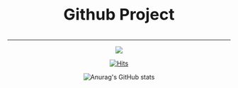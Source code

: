 <div align=center>
  <h3 align=center style="font-size: 36px">Github Project</h3>
  <hr/>
  <a href="https://github.com/TTWord/DanuhWeb">
    <img src="https://img.shields.io/badge/DanuhWeb-181717?style=for-the-badge&logo=github&logoColor=white">
  </a>
<br>

[![Hits](https://hits.seeyoufarm.com/api/count/incr/badge.svg?url=https%3A%2F%2Fgithub.com%2FJIHU96%2Fhit-counter&count_bg=%2379C83D&title_bg=%23555555&icon=&icon_color=%23E7E7E7&title=JIHU96&edge_flat=false)](https://hits.seeyoufarm.com)

![Anurag's GitHub stats](https://github-readme-stats.vercel.app/api?username=JIHU96&show_icons=true&theme=radical)

</div>
